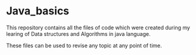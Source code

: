 # Java_basics
This repository contains all the files of code which were created during my learing of Data structures and Algorithms in java language.

These files can be used to revise any topic at any point of time.

